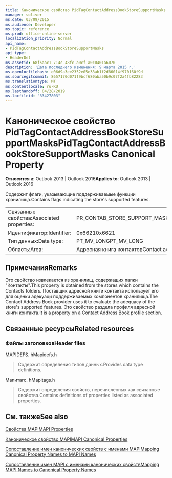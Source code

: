 ```yaml
---
title: Каноническое свойство PidTagContactAddressBookStoreSupportMasks
manager: soliver
ms.date: 03/09/2015
ms.audience: Developer
ms.topic: reference
ms.prod: office-online-server
localization_priority: Normal
api_name:
- PidTagContactAddressBookStoreSupportMasks
api_type:
- HeaderDef
ms.assetid: 68f5aac1-714c-48fc-a0cf-a0c0401a6070
description: 'Дата последнего изменения: 9 марта 2015 г.'
ms.openlocfilehash: e06d9a3ee2352e05e38ab1f2d86014f970160f9d
ms.sourcegitcommit: 8657170d071f9bcf680aba50b9c07f2a4fb82283
ms.translationtype: MT
ms.contentlocale: ru-RU
ms.lasthandoff: 04/28/2019
ms.locfileid: "33427803"
---
```

# <a name="pidtagcontactaddressbookstoresupportmasks-canonical-property"></a><span data-ttu-id="ecefc-103">Каноническое свойство PidTagContactAddressBookStoreSupportMasks</span><span class="sxs-lookup"><span data-stu-id="ecefc-103">PidTagContactAddressBookStoreSupportMasks Canonical Property</span></span>

  
  
<span data-ttu-id="ecefc-104">**Относится к**: Outlook 2013 | Outlook 2016</span><span class="sxs-lookup"><span data-stu-id="ecefc-104">**Applies to**: Outlook 2013 | Outlook 2016</span></span> 
  
<span data-ttu-id="ecefc-105">Содержит флаги, указывающие поддерживаемые функции хранилища.</span><span class="sxs-lookup"><span data-stu-id="ecefc-105">Contains flags indicating the store's supported features.</span></span>
  
|||
|:-----|:-----|
|<span data-ttu-id="ecefc-106">Связанные свойства:</span><span class="sxs-lookup"><span data-stu-id="ecefc-106">Associated properties:</span></span>  <br/> |<span data-ttu-id="ecefc-107">PR_CONTAB_STORE_SUPPORT_MASKS</span><span class="sxs-lookup"><span data-stu-id="ecefc-107">PR_CONTAB_STORE_SUPPORT_MASKS</span></span>  <br/> |
|<span data-ttu-id="ecefc-108">Идентификатор:</span><span class="sxs-lookup"><span data-stu-id="ecefc-108">Identifier:</span></span>  <br/> |<span data-ttu-id="ecefc-109">0x6621</span><span class="sxs-lookup"><span data-stu-id="ecefc-109">0x6621</span></span>  <br/> |
|<span data-ttu-id="ecefc-110">Тип данных:</span><span class="sxs-lookup"><span data-stu-id="ecefc-110">Data type:</span></span>  <br/> |<span data-ttu-id="ecefc-111">PT_MV_LONG</span><span class="sxs-lookup"><span data-stu-id="ecefc-111">PT_MV_LONG</span></span>  <br/> |
|<span data-ttu-id="ecefc-112">Область:</span><span class="sxs-lookup"><span data-stu-id="ecefc-112">Area:</span></span>  <br/> |<span data-ttu-id="ecefc-113">Адресная книга контактов</span><span class="sxs-lookup"><span data-stu-id="ecefc-113">Contact address book</span></span>  <br/> |
   
## <a name="remarks"></a><span data-ttu-id="ecefc-114">Примечания</span><span class="sxs-lookup"><span data-stu-id="ecefc-114">Remarks</span></span>

<span data-ttu-id="ecefc-115">Это свойство извлекается из хранилищ, содержащих папки "Контакты".</span><span class="sxs-lookup"><span data-stu-id="ecefc-115">This property is obtained from the stores which contains the Contacts folders.</span></span> <span data-ttu-id="ecefc-116">Поставщик адресной книги контакта использует его для оценки адекуаци поддерживаемых компонентов хранилища.</span><span class="sxs-lookup"><span data-stu-id="ecefc-116">The Contact Address Book provider uses it to evaluate the adequacy of the store's supported features.</span></span> <span data-ttu-id="ecefc-117">Это свойство раздела профиля адресной книги контакта.</span><span class="sxs-lookup"><span data-stu-id="ecefc-117">It is a property on a Contact Address Book profile section.</span></span> 
  
## <a name="related-resources"></a><span data-ttu-id="ecefc-118">Связанные ресурсы</span><span class="sxs-lookup"><span data-stu-id="ecefc-118">Related resources</span></span>

### <a name="header-files"></a><span data-ttu-id="ecefc-119">Файлы заголовков</span><span class="sxs-lookup"><span data-stu-id="ecefc-119">Header files</span></span>

<span data-ttu-id="ecefc-120">MAPIDEFS. h</span><span class="sxs-lookup"><span data-stu-id="ecefc-120">Mapidefs.h</span></span>
  
> <span data-ttu-id="ecefc-121">Содержит определения типов данных.</span><span class="sxs-lookup"><span data-stu-id="ecefc-121">Provides data type definitions.</span></span>
    
<span data-ttu-id="ecefc-122">Мапитагс. h</span><span class="sxs-lookup"><span data-stu-id="ecefc-122">Mapitags.h</span></span>
  
> <span data-ttu-id="ecefc-123">Содержит определения свойств, перечисленных как связанные свойства.</span><span class="sxs-lookup"><span data-stu-id="ecefc-123">Contains definitions of properties listed as associated properties.</span></span>
    
## <a name="see-also"></a><span data-ttu-id="ecefc-124">См. также</span><span class="sxs-lookup"><span data-stu-id="ecefc-124">See also</span></span>



[<span data-ttu-id="ecefc-125">Свойства MAPI</span><span class="sxs-lookup"><span data-stu-id="ecefc-125">MAPI Properties</span></span>](mapi-properties.md)
  
[<span data-ttu-id="ecefc-126">Каноническое свойство MAPI</span><span class="sxs-lookup"><span data-stu-id="ecefc-126">MAPI Canonical Properties</span></span>](mapi-canonical-properties.md)
  
[<span data-ttu-id="ecefc-127">Сопоставление имен канонических свойств с именами MAPI</span><span class="sxs-lookup"><span data-stu-id="ecefc-127">Mapping Canonical Property Names to MAPI Names</span></span>](mapping-canonical-property-names-to-mapi-names.md)
  
[<span data-ttu-id="ecefc-128">Сопоставление имен MAPI с именами канонических свойств</span><span class="sxs-lookup"><span data-stu-id="ecefc-128">Mapping MAPI Names to Canonical Property Names</span></span>](mapping-mapi-names-to-canonical-property-names.md)

